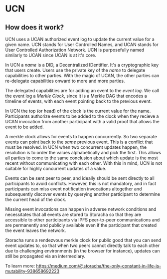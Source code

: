 # UCN

## How does it work?

UCN uses a UCAN authorized event log to update the current value for a given name. UCN stands for User Controlled Names, and UCAN stands for User Controlled Authorization Network. UCN is purposefully named similarly to UCAN since UCAN is at it's core.

In UCN a _name_ is a DID, a Decentralized IDentifier. It's a cryptographic key that users create. Users use the private key of the _name_ to delegate capabilities to other parties. With the magic of UCAN, the other parties can re-delegate capabilities onward to more and more parties.

The delegated capabilities are for adding an event to the _event log_. We call the event log a _Merkle Clock_, since it is a Merkle DAG that encodes a timeline of events, with each event pointing back to the previous event.

In UCN the top (or head) of the clock is the current value for the name. Participants authorize events to be added to the clock when they recieve a UCAN invocation from another participant with a valid proof that allows the event to be added.

A merkle clock allows for events to happen concurrently. So two separate events can point back to the _same_ previous event. This is a conflict that must be resolved. In UCN when two concurrent updates happen, the resolution is to order the values alphabetically and pick the first. This allows all parties to come to the same conclusion about which update is the most recent without communicating with each other. With this in mind, UCN is not suitable for highly concurrent updates of a value.

Events can be sent peer to peer, and ideally should be sent directly to all participants to avoid conflicts. However, this is not mandatory, and in fact participants can miss event notification invocations altogether and subsequently discover events by querying another participant to determine the current head of the clock.

Missing event invocations can happen in adverse network conditions and necessitates that all events are stored to Storacha so that they are accessible to other participants via IPFS peer-to-peer communications and are permanently and publicly available even if the participant that created the event leaves the network.

Storacha runs a rendezvous merkle clock for public good that you can send event updates to, so that when two peers cannot directly talk to each other due to challenging environments (in the browser for instance), updates can still be propagated via an intermediary.

To learn more: https://medium.com/@storacha/the-only-constant-in-life-is-mutability-938658692223
